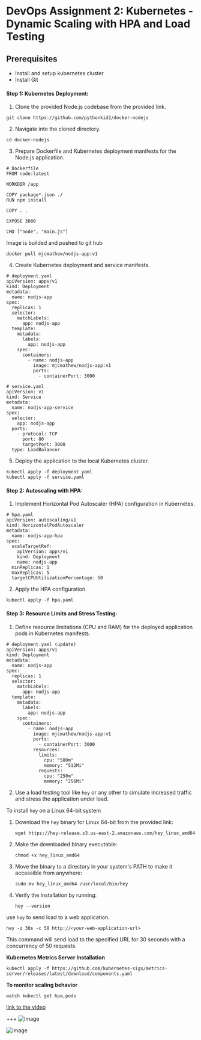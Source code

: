 # DevOps Assignment 2: Kubernetes - Dynamic Scaling with HPA and Load Testing

## Prerequisites

- Install and setup kubernetes cluster 
- Install Git
   

#### Step 1: Kubernetes Deployment:

1. Clone the provided Node.js codebase from the provided link.

```
git clone https://github.com/pythonkid2/docker-nodejs
```

2. Navigate into the cloned directory.

```
cd docker-nodejs
```

3. Prepare Dockerfile and Kubernetes deployment manifests for the Node.js application.

```
# Dockerfile
FROM node:latest

WORKDIR /app

COPY package*.json ./
RUN npm install

COPY . .

EXPOSE 3000

CMD ["node", "main.js"]
```

Image is builded and pushed to git hub 
```
docker pull mjcmathew/nodjs-app:v1
```

4. Create Kubernetes deployment and service manifests.

```
# deployment.yaml
apiVersion: apps/v1
kind: Deployment
metadata:
  name: nodjs-app
spec:
  replicas: 1
  selector:
    matchLabels:
      app: nodjs-app
  template:
    metadata:
      labels:
        app: nodjs-app
    spec:
      containers:
        - name: nodjs-app
          image: mjcmathew/nodjs-app:v1
          ports:
            - containerPort: 3000
```

```
# service.yaml
apiVersion: v1
kind: Service
metadata:
  name: nodjs-app-service
spec:
  selector:
    app: nodjs-app
  ports:
    - protocol: TCP
      port: 80
      targetPort: 3000
  type: LoadBalancer
```

5. Deploy the application to the local Kubernetes cluster.

```
kubectl apply -f deployment.yaml
kubectl apply -f service.yaml
```

#### Step 2: Autoscaling with HPA:

1. Implement Horizontal Pod Autoscaler (HPA) configuration in Kubernetes.

```
# hpa.yaml
apiVersion: autoscaling/v1
kind: HorizontalPodAutoscaler
metadata:
  name: nodjs-app-hpa
spec:
  scaleTargetRef:
    apiVersion: apps/v1
    kind: Deployment
    name: nodjs-app
  minReplicas: 1
  maxReplicas: 5
  targetCPUUtilizationPercentage: 50
```

2. Apply the HPA configuration.

```
kubectl apply -f hpa.yaml
```

#### Step 3: Resource Limits and Stress Testing:

1. Define resource limitations (CPU and RAM) for the deployed application pods in Kubernetes manifests.

```
# deployment.yaml (update)
apiVersion: apps/v1
kind: Deployment
metadata:
  name: nodjs-app
spec:
  replicas: 1
  selector:
    matchLabels:
      app: nodjs-app
  template:
    metadata:
      labels:
        app: nodjs-app
    spec:
      containers:
        - name: nodjs-app
          image: mjcmathew/nodjs-app:v1
          ports:
            - containerPort: 3000
          resources:
            limits:
              cpu: "500m"
              memory: "512Mi"
            requests:
              cpu: "250m"
              memory: "256Mi"
```

2. Use a load testing tool like `hey` or any other to simulate increased traffic and stress the application under load.


To install `hey` on a Linux 64-bit system

1. Download the `hey` binary for Linux 64-bit from the provided link:
   ```
   wget https://hey-release.s3.us-east-2.amazonaws.com/hey_linux_amd64
   ```

2. Make the downloaded binary executable:
   ```
   chmod +x hey_linux_amd64
   ```

3. Move the binary to a directory in your system's PATH to make it accessible from anywhere:
   ```
   sudo mv hey_linux_amd64 /usr/local/bin/hey
   ```

4. Verify the installation by running:
   ```
   hey --version
   ```

 use `hey` to send load to a web application. 

```
hey -z 30s -c 50 http://<your-web-application-url>
```

This command will send load to the specified URL for 30 seconds with a concurrency of 50 requests. 

**Kubernetes Metrics Server Installation**

```
kubectl apply -f https://github.com/kubernetes-sigs/metrics-server/releases/latest/download/components.yaml
```

**To monitor scaling behavior**
```
watch kubectl get hpa,pods
```

[link to the video](https://screenrec.com/share/3HJ0YGaUmy)


+++
![image](https://github.com/pythonkid2/docker-nodejs/assets/100591950/5badf4e4-3364-44c1-afb1-d6bfd6257a8a)


![image](https://github.com/pythonkid2/docker-nodejs/assets/100591950/3c38bac7-32d0-44c1-b670-c6aa18f12e94)


